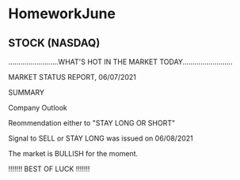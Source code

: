 # HomeworkJune
STOCK (NASDAQ) 
--------------------------------------------------------------------------------------------------------------------------------------------------------------------------------------------------------------------------------------------------------------------------------------------------------------------------------
.........................WHAT'S HOT IN THE MARKET TODAY.........................

MARKET STATUS REPORT, 06/07/2021

SUMMARY 

Company Outlook

Reommendation either to "STAY LONG OR SHORT" 

Signal to SELL or STAY LONG was issued on 06/08/2021

The market is BULLISH for the moment.



!!!!!!! BEST OF LUCK !!!!!!!